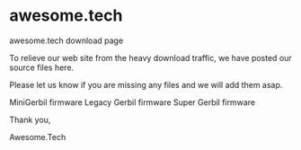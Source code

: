 # awesome.tech
awesome.tech download page

To relieve our web site from the heavy download traffic, we have posted our source files here.

Please let us know if you are missing any files and we will add them asap.

MiniGerbil firmware
Legacy Gerbil firmware
Super Gerbil firmware

Thank you,

Awesome.Tech
